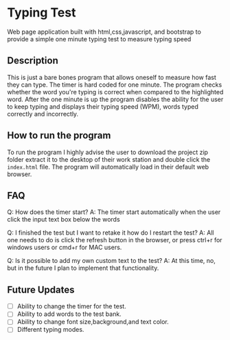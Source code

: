 # Typing Test

Web page application built with html,css,javascript, and bootstrap to provide a simple one minute typing test to measure typing speed

## Description

This is just a bare bones program that allows oneself to measure how fast they can type. The timer is hard coded for one minute. The program checks whether the word you're typing is correct when compared to the highlighted word. After the one minute is up the program disables the ability for the user to keep typing and displays their typing speed (WPM), words typed correctly and incorrectly.

## How to run the program
To run the program I highly advise the user to download the project zip folder extract it to the desktop of their work station and double click the `index.html` file. The program will automatically load in their default web browser.

## FAQ
Q: How does the timer start?
A: The timer start automatically when the user click the input text box below the words

Q: I finished the test but I want to retake it how do I restart the test?
A: All one needs to do is click the refresh button in the browser, or press ctrl+r for windows users or cmd+r for MAC users.

Q: Is it possible to add my own custom text to the test?
A: At this time, no, but in the future I plan to implement that functionality.

## Future Updates
- [ ] Ability to change the timer for the test.
- [ ] Ability to add words to the test bank.
- [ ] Ability to change font size,background,and text color.
- [ ] Different typing modes.